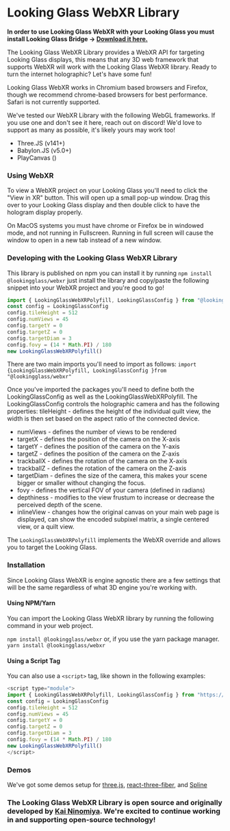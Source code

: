 # Looking Glass WebXR Library

**In order to use Looking Glass WebXR with your Looking Glass you must install Looking Glass Bridge -> [Download it here.](https://lookingglassfactory.com/software/looking-glass-bridge)**

The Looking Glass WebXR Library provides a WebXR API for targeting Looking Glass displays, this means that any 3D web framework that supports WebXR will work with the Looking Glass WebXR library. Ready to turn the internet holographic? Let's have some fun!

Looking Glass WebXR works in Chromium based browsers and Firefox, though we recommend chrome-based browsers for best performance.
Safari is not currently supported.

We've tested our WebXR Library with the following WebGL frameworks. If you use one and don't see it here, reach out on discord! We'd love to support as many as possible, it's likely yours may work too! 
- Three.JS (v141+) 
- Babylon.JS (v5.0+)
- PlayCanvas ()

### Using WebXR
To view a WebXR project on your Looking Glass you'll need to click the "View in XR" button. 
This will open up a small pop-up window. 
Drag this over to your Looking Glass display and then double click to have the hologram display properly. 

On MacOS systems you must have chrome or Firefox be in windowed mode, and not running in Fullscreen. Running in full screen will cause the window to open in a new tab instead of a new window. 

### Developing with the Looking Glass WebXR Library

This library is published on npm you can install it by running `npm install @lookingglass/webxr` just install the library and copy/paste the following snippet into your WebXR project and you're good to go! 

```javascript
import { LookingGlassWebXRPolyfill, LookingGlassConfig } from "@lookingglass/webxr"
const config = LookingGlassConfig
config.tileHeight = 512
config.numViews = 45
config.targetY = 0
config.targetZ = 0
config.targetDiam = 3
config.fovy = (14 * Math.PI) / 180
new LookingGlassWebXRPolyfill()
```

There are two main imports you'll need to import as follows:
`import {LookingGlassWebXRPolyfill, LookingGlassConfig }from "@lookingglass/webxr"`

Once you've imported the packages you'll need to define both the LookingGlassConfig as well as the LookingGlassWebXRPolyfill.
The LookingGlassConfig controls the holographic camera and has the following properties:
tileHeight   - defines the height of the individual quilt view, the width is then set based on the aspect ratio of the connected device.
- numViews   - defines the number of views to be rendered
- targetX    - defines the position of the camera on the X-axis
- targetY    - defines the position of the camera on the Y-axis
- targetZ    - defines the position of the camera on the Z-axis
- trackballX - defines the rotation of the camera on the X-axis
- trackballZ - defines the rotation of the camera on the Z-axis
- targetDiam - defines the size of the camera, this makes your scene bigger or smaller without changing the focus.
- fovy       - defines the vertical FOV of your camera (defined in radians)
- depthiness - modifies to the view frustum to increase or decrease the perceived depth of the scene.
- inlineView - changes how the original canvas on your main web page is displayed, can show the encoded subpixel matrix, a single centered view, or a quilt view.

The `LookingGlassWebXRPolyfill` implements the WebXR override and allows you to target the Looking Glass.

### Installation
Since Looking Glass WebXR is engine agnostic there are a few settings that will be the same regardless of what 3D engine you're working with. 

#### Using NPM/Yarn
You can import the Looking Glass WebXR library by running the following command in your web project.

`npm install @lookingglass/webxr`
or, if you use the yarn package manager. 
`yarn install @lookingglass/webxr`

#### Using a Script Tag
You can also use a `<script>` tag, like shown in the following examples: 

```javascript
<script type="module">
import { LookingGlassWebXRPolyfill, LookingGlassConfig } from "https://unpkg.com/@lookingglass/webxr@0.1.9/dist/@lookingglass/webxr.js"
const config = LookingGlassConfig
config.tileHeight = 512
config.numViews = 45
config.targetY = 0
config.targetZ = 0
config.targetDiam = 3
config.fovy = (14 * Math.PI) / 180
new LookingGlassWebXRPolyfill()
</script>
```

### Demos
We've got some demos setup for [three.js](https://docs.lookingglassfactory.com/developer-tools/webxr/three.js), [react-three-fiber](https://docs.lookingglassfactory.com/developer-tools/webxr/react-three-fiber), and [Spline](https://docs.lookingglassfactory.com/developer-tools/webxr/spline)

### The Looking Glass WebXR Library is open source and originally developed by [Kai Ninomiya](https://kai.graphics). We're excited to continue working in and supporting open-source technology!
